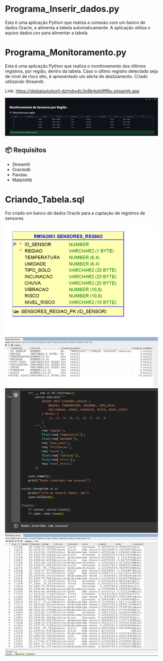 # Programa_Inserir_dados.py

Esta é uma aplicação Python que realiza a conexão com um banco de dados Oracle, e alimenta a tabela automaticamente.
A aplicação utiliza o aquivo dados.csv para alimentar a tabela.


# Programa_Monitoramento.py

Esta é uma aplicação Python que realiza o monitoramento dos últimos registros, por região, dentro da tabela.
Caso o último registro detectado seja de nivel de risco alto, é apresentado um alerta de deslizamento.
Criado utilizando Streamlit.

Link: https://globalsolution1-dzrtvby4c3n8krkph9ff9u.streamlit.app

<img src="/assets/5.png">

## 📦 Requisitos

- Streamlit
- Oracledb
- Pandas
- Matplotlib


# Criando_Tabela.sql
Foi criado um banco de dados Oracle para a captação de registros de sensores.

<img src="/assets/4.png">

<img src="/assets/2.png">

<img src="/assets/1.png">

<img src="/assets/3.png">

